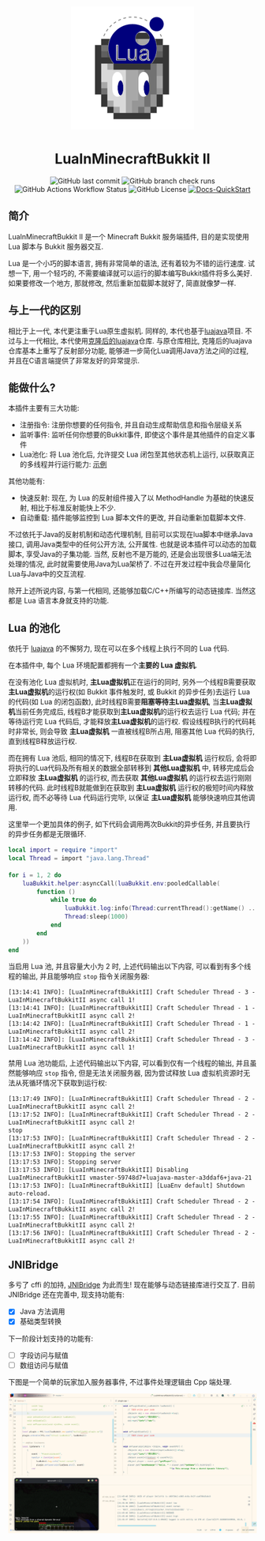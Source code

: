 <p align="center">
    <img src="logo.png" alt="logo"/>
</p>

<p align="center">
    <h1 align="center">LuaInMinecraftBukkit II</h1>
</p>

<p align="center">
    <img src="https://img.shields.io/github/last-commit/SmileYik/LuaInMinecraftBukkitII?style=flat-square" alt="GitHub last commit"/>
    <img src="https://img.shields.io/github/check-runs/SmileYik/LuaInMinecraftBukkitII/master?style=flat-square" alt="GitHub branch check runs"/>
    <img src="https://img.shields.io/github/actions/workflow/status/SmileYik/LuaInMinecraftBukkitII/gradle.yml?style=flat-square" alt="GitHub Actions Workflow Status"/>
    <img src="https://img.shields.io/github/license/SmileYik/LuaInMinecraftBukkitII?style=flat-square" alt="GitHub License"/>
    <a href="https://github.com/SmileYik/LuaInMinecraftBukkitII/blob/gh-page/docs/zh/QuickStart.md">
        <img src="https://img.shields.io/badge/DOCS-QuickStart-blue?style=flat-square" alt="Docs-QuickStart"/>
    </a>
</p>

[luajava-jasonsantos]: https://github.com/jasonsantos/luajava
[luajava-smileyik]: https://github.com/SmileYik/luajava
[lua-pool-example]: https://github.com/SmileYik/LuaInMinecraftBukkitII/blob/gh-page/docs/zh/GlobalVariable.md#pooledcallable---transform-a-lua-closure-into-a-closure-that-can-be-run-in-the-lua-pool
[jni-bridge]: ../modules/jni-bridge

## 简介

LuaInMinecraftBukkit II 是一个 Minecraft Bukkit 服务端插件, 目的是实现使用 Lua 脚本与 Bukkit 服务器交互.

Lua 是一个小巧的脚本语言, 拥有非常简单的语法, 还有着较为不错的运行速度. 
试想一下, 用一个轻巧的, 不需要编译就可以运行的脚本编写Bukkit插件将多么美好. 
如果要修改一个地方, 那就修改, 然后重新加载脚本就好了, 简直就像梦一样.

## 与上一代的区别

相比于上一代, 本代更注重于Lua原生虚拟机. 同样的, 本代也基于[luajava][luajava-jasonsantos]项目.
不过与上一代相比, 本代使用[克隆后的luajava][luajava-smileyik]仓库. 与原仓库相比, 克隆后的luajava仓库基本上重写了反射部分功能, 能够进一步简化Lua调用Java方法之间的过程, 并且在C语言端提供了非常友好的异常提示.

## 能做什么?

本插件主要有三大功能:

+ 注册指令: 注册你想要的任何指令, 并且自动生成帮助信息和指令层级关系
+ 监听事件: 监听任何你想要的Bukkit事件, 即使这个事件是其他插件的自定义事件
+ Lua池化: 将 Lua 池化后, 允许提交 Lua 闭包至其他状态机上运行, 以获取真正的多线程并行运行能力: [示例][lua-pool-example]

其他功能有:

+ 快速反射: 现在, 为 Lua 的反射组件接入了以 MethodHandle 为基础的快速反射, 相比于标准反射能快上不少.
+ 自动重载: 插件能够监控到 Lua 脚本文件的更改, 并自动重新加载脚本文件.

不过依托于Java的反射机制和动态代理机制, 目前可以实现在lua脚本中继承Java接口,
调用Java类型中的任何公开方法, 公开属性. 也就是说本插件可以动态的加载脚本, 
享受Java的子集功能. 当然, 反射也不是万能的, 还是会出现很多Lua端无法处理的情况, 
此时就需要使用Java为Lua架桥了. 不过在开发过程中我会尽量简化Lua与Java中的交互流程.

除开上述所说内容, 与第一代相同, 还能够加载C/C++所编写的动态链接库. 当然这都是
Lua 语言本身就支持的功能.

## Lua 的池化

依托于 [luajava][luajava-smileyik] 的不懈努力, 现在可以在多个线程上执行不同的 Lua 代码.

在本插件中, 每个 Lua 环境配置都拥有一个**主要的 Lua 虚拟机**. 

在没有池化 Lua 虚拟机时, **主Lua虚拟机**正在运行的同时, 
另外一个线程B需要获取**主Lua虚拟机**的运行权(如 Bukkit 事件触发时, 或 Bukkit 的异步任务)去运行
Lua 的代码(如 Lua 的闭包函数), 此时线程B需要**阻塞等待主Lua虚拟机**, 当**主Lua虚拟机**当前任务完成后, 
线程B才能获取到**主Lua虚拟机**的运行权去运行 Lua 代码; 并在等待运行完 Lua 代码后, 才能释放**主Lua虚拟机**的运行权.
假设线程B执行的代码耗时非常长, 则会导致 **主Lua虚拟机** 一直被线程B所占用, 阻塞其他 Lua 代码的执行, 直到线程B释放运行权.

而在拥有 Lua 池后, 相同的情况下, 线程B在获取到 **主Lua虚拟机** 运行权后, 
会将即将执行的Lua代码及所有相关的数据全部转移到 **其他Lua虚拟机** 中, 
转移完成后会立即释放 **主Lua虚拟机** 的运行权, 而去获取 **其他Lua虚拟机** 的运行权去运行刚刚转移的代码. 
此时线程B就能做到在获取到 **主Lua虚拟机** 运行权的极短时间内释放运行权, 
而不必等待 Lua 代码运行完毕, 以保证 **主Lua虚拟机** 能够快速响应其他调用.

这里举一个更加具体的例子, 如下代码会调用两次Bukkit的异步任务, 并且要执行的异步任务都是无限循环.

```lua
local import = require "import"
local Thread = import "java.lang.Thread"

for i = 1, 2 do
    luaBukkit.helper:asyncCall(luaBukkit.env:pooledCallable(
        function ()
            while true do
                luaBukkit.log:info(Thread:currentThread():getName() .. " async call " .. i .. "!")
                Thread:sleep(1000)
            end
        end
    ))
end
```

当启用 Lua 池, 并且容量大小为 2 时, 上述代码输出以下内容, 可以看到有多个线程的输出, 并且能够响应 `stop` 指令关闭服务器:

```
[13:14:41 INFO]: [LuaInMinecraftBukkitII] Craft Scheduler Thread - 3 - LuaInMinecraftBukkitII async call 1!
[13:14:41 INFO]: [LuaInMinecraftBukkitII] Craft Scheduler Thread - 1 - LuaInMinecraftBukkitII async call 2!
[13:14:42 INFO]: [LuaInMinecraftBukkitII] Craft Scheduler Thread - 1 - LuaInMinecraftBukkitII async call 2!
[13:14:42 INFO]: [LuaInMinecraftBukkitII] Craft Scheduler Thread - 3 - LuaInMinecraftBukkitII async call 1!
```

禁用 Lua 池功能后, 上述代码输出以下内容, 可以看到仅有一个线程的输出, 
并且虽然能够响应 `stop` 指令, 但是无法关闭服务器, 因为尝试释放 Lua 虚拟机资源时无法从死循环情况下获取到运行权:

```
[13:17:49 INFO]: [LuaInMinecraftBukkitII] Craft Scheduler Thread - 2 - LuaInMinecraftBukkitII async call 2!
[13:17:52 INFO]: [LuaInMinecraftBukkitII] Craft Scheduler Thread - 2 - LuaInMinecraftBukkitII async call 2!
stop
[13:17:53 INFO]: [LuaInMinecraftBukkitII] Craft Scheduler Thread - 2 - LuaInMinecraftBukkitII async call 2!
[13:17:53 INFO]: Stopping the server
[13:17:53 INFO]: Stopping server
[13:17:53 INFO]: [LuaInMinecraftBukkitII] Disabling LuaInMinecraftBukkitII vmaster-59748d7+luajava-master-a3ddaf6+java-21
[13:17:53 INFO]: [LuaInMinecraftBukkitII] [LuaEnv default] Shutdown auto-reload.
[13:17:54 INFO]: [LuaInMinecraftBukkitII] Craft Scheduler Thread - 2 - LuaInMinecraftBukkitII async call 2!
[13:17:55 INFO]: [LuaInMinecraftBukkitII] Craft Scheduler Thread - 2 - LuaInMinecraftBukkitII async call 2!
[13:17:56 INFO]: [LuaInMinecraftBukkitII] Craft Scheduler Thread - 2 - LuaInMinecraftBukkitII async call 2!
```

## JNIBridge

多亏了 cffi 的加持, [JNIBridge][jni-bridge] 为此而生! 现在能够与动态链接库进行交互了.
目前 JNIBridge 还在完善中, 现支持功能有:

+ [x] Java 方法调用
+ [x] 基础类型转换

下一阶段计划支持的功能有:

- [ ] 字段访问与赋值
- [ ] 数组访问与赋值

下图是一个简单的玩家加入服务器事件, 不过事件处理逻辑由 Cpp 端处理.

![ffi-plugin](./ffi-plugin.png)

